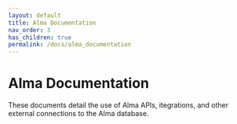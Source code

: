 ```yaml
---
layout: default
title: Alma Documentation
nav_order: 3
has_children: true
permalink: /docs/alma_documentation
---
```


# Alma Documentation

These documents detail the use of Alma APIs, itegrations, and other external connections to the Alma database.
